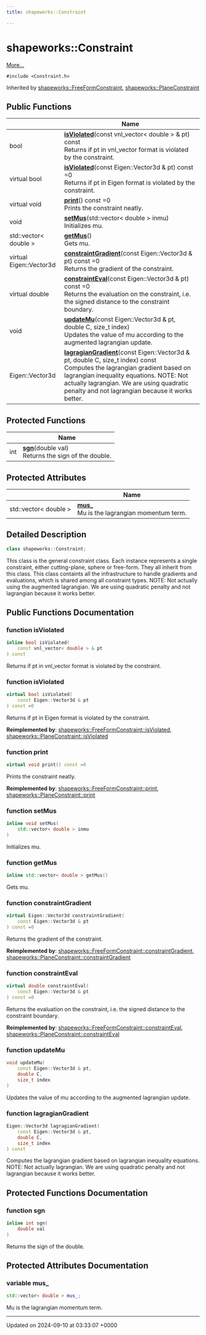 ```yaml
---
title: shapeworks::Constraint

---
```


# shapeworks::Constraint



 [More...](#detailed-description)


`#include <Constraint.h>`

Inherited by [shapeworks::FreeFormConstraint](../Classes/classshapeworks_1_1FreeFormConstraint.md), [shapeworks::PlaneConstraint](../Classes/classshapeworks_1_1PlaneConstraint.md)

## Public Functions

|                | Name           |
| -------------- | -------------- |
| bool | **[isViolated](../Classes/classshapeworks_1_1Constraint.md#function-isviolated)**(const vnl_vector< double > & pt) const<br>Returns if pt in vnl_vector format is violated by the constraint.  |
| virtual bool | **[isViolated](../Classes/classshapeworks_1_1Constraint.md#function-isviolated)**(const Eigen::Vector3d & pt) const =0<br>Returns if pt in Eigen format is violated by the constraint.  |
| virtual void | **[print](../Classes/classshapeworks_1_1Constraint.md#function-print)**() const =0<br>Prints the constraint neatly.  |
| void | **[setMus](../Classes/classshapeworks_1_1Constraint.md#function-setmus)**(std::vector< double > inmu)<br>Initializes mu.  |
| std::vector< double > | **[getMus](../Classes/classshapeworks_1_1Constraint.md#function-getmus)**()<br>Gets mu.  |
| virtual Eigen::Vector3d | **[constraintGradient](../Classes/classshapeworks_1_1Constraint.md#function-constraintgradient)**(const Eigen::Vector3d & pt) const =0<br>Returns the gradient of the constraint.  |
| virtual double | **[constraintEval](../Classes/classshapeworks_1_1Constraint.md#function-constrainteval)**(const Eigen::Vector3d & pt) const =0<br>Returns the evaluation on the constraint, i.e. the signed distance to the constraint boundary.  |
| void | **[updateMu](../Classes/classshapeworks_1_1Constraint.md#function-updatemu)**(const Eigen::Vector3d & pt, double C, size_t index)<br>Updates the value of mu according to the augmented lagrangian update.  |
| Eigen::Vector3d | **[lagragianGradient](../Classes/classshapeworks_1_1Constraint.md#function-lagragiangradient)**(const Eigen::Vector3d & pt, double C, size_t index) const<br>Computes the lagrangian gradient based on lagrangian inequality equations. NOTE: Not actually lagrangian. We are using quadratic penalty and not lagrangian because it works better.  |

## Protected Functions

|                | Name           |
| -------------- | -------------- |
| int | **[sgn](../Classes/classshapeworks_1_1Constraint.md#function-sgn)**(double val)<br>Returns the sign of the double.  |

## Protected Attributes

|                | Name           |
| -------------- | -------------- |
| std::vector< double > | **[mus_](../Classes/classshapeworks_1_1Constraint.md#variable-mus-)** <br>Mu is the lagrangian momentum term.  |

## Detailed Description

```cpp
class shapeworks::Constraint;
```


This class is the general constraint class. Each instance represents a single constraint, either cutting-plane, sphere or free-form. They all inherit from this class. This class containts all the infrastructure to handle gradients and evaluations, which is shared among all constraint types. NOTE: Not actually using the augmented lagrangian. We are using quadratic penalty and not lagrangian because it works better. 

## Public Functions Documentation

### function isViolated

```cpp
inline bool isViolated(
    const vnl_vector< double > & pt
) const
```

Returns if pt in vnl_vector format is violated by the constraint. 

### function isViolated

```cpp
virtual bool isViolated(
    const Eigen::Vector3d & pt
) const =0
```

Returns if pt in Eigen format is violated by the constraint. 

**Reimplemented by**: [shapeworks::FreeFormConstraint::isViolated](../Classes/classshapeworks_1_1FreeFormConstraint.md#function-isviolated), [shapeworks::PlaneConstraint::isViolated](../Classes/classshapeworks_1_1PlaneConstraint.md#function-isviolated)


### function print

```cpp
virtual void print() const =0
```

Prints the constraint neatly. 

**Reimplemented by**: [shapeworks::FreeFormConstraint::print](../Classes/classshapeworks_1_1FreeFormConstraint.md#function-print), [shapeworks::PlaneConstraint::print](../Classes/classshapeworks_1_1PlaneConstraint.md#function-print)


### function setMus

```cpp
inline void setMus(
    std::vector< double > inmu
)
```

Initializes mu. 

### function getMus

```cpp
inline std::vector< double > getMus()
```

Gets mu. 

### function constraintGradient

```cpp
virtual Eigen::Vector3d constraintGradient(
    const Eigen::Vector3d & pt
) const =0
```

Returns the gradient of the constraint. 

**Reimplemented by**: [shapeworks::FreeFormConstraint::constraintGradient](../Classes/classshapeworks_1_1FreeFormConstraint.md#function-constraintgradient), [shapeworks::PlaneConstraint::constraintGradient](../Classes/classshapeworks_1_1PlaneConstraint.md#function-constraintgradient)


### function constraintEval

```cpp
virtual double constraintEval(
    const Eigen::Vector3d & pt
) const =0
```

Returns the evaluation on the constraint, i.e. the signed distance to the constraint boundary. 

**Reimplemented by**: [shapeworks::FreeFormConstraint::constraintEval](../Classes/classshapeworks_1_1FreeFormConstraint.md#function-constrainteval), [shapeworks::PlaneConstraint::constraintEval](../Classes/classshapeworks_1_1PlaneConstraint.md#function-constrainteval)


### function updateMu

```cpp
void updateMu(
    const Eigen::Vector3d & pt,
    double C,
    size_t index
)
```

Updates the value of mu according to the augmented lagrangian update. 

### function lagragianGradient

```cpp
Eigen::Vector3d lagragianGradient(
    const Eigen::Vector3d & pt,
    double C,
    size_t index
) const
```

Computes the lagrangian gradient based on lagrangian inequality equations. NOTE: Not actually lagrangian. We are using quadratic penalty and not lagrangian because it works better. 

## Protected Functions Documentation

### function sgn

```cpp
inline int sgn(
    double val
)
```

Returns the sign of the double. 

## Protected Attributes Documentation

### variable mus_

```cpp
std::vector< double > mus_;
```

Mu is the lagrangian momentum term. 

-------------------------------

Updated on 2024-09-10 at 03:33:07 +0000